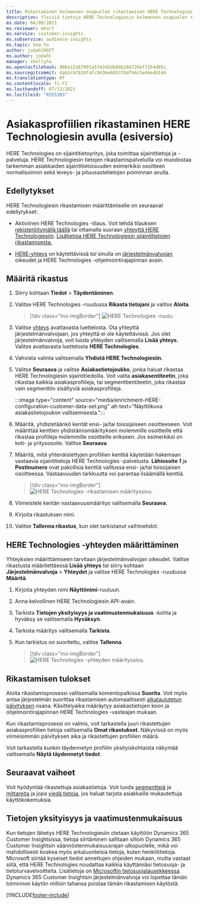 ```yaml
---
title: Rikastaminen kolmannen osapuolen rikastamisen HERE Technologies -ratkaisun avulla
description: Yleisiä tietoja HERE Technologiesin kolmannen osapuolen rikastamisesta.
ms.date: 04/09/2021
ms.reviewer: mhart
ms.service: customer-insights
ms.subservice: audience-insights
ms.topic: how-to
author: jodahlMSFT
ms.author: jodahl
manager: shellyha
ms.openlocfilehash: 00be15367001a5f4342d60bb284726ef7154d05c
ms.sourcegitcommit: dab2cbf818fafc9436e685376df94c5e44e4b144
ms.translationtype: HT
ms.contentlocale: fi-FI
ms.lasthandoff: 07/13/2021
ms.locfileid: "6555303"
---
```

# <a name="enrichment-of-customer-profiles-with-here-technologies-preview"></a>Asiakasprofiilien rikastaminen HERE Technologiesin avulla (esiversio)

HERE Technologies on sijaintitietoyritys, joka toimittaa sijaintitietoja ja -palveluja. HERE Technologiesin tietojen rikastamispalveluilla voi muodostaa tarkemman asiakkaiden sijaintitietoisuuden esimerkiksi osoitteen normalisoinnin sekä leveys- ja pituusastetietojen poiminnan avulla.

## <a name="prerequisites"></a>Edellytykset

HERE Technologiesin rikastamisen määrittämiselle on seuraavat edellytykset:

- Aktiviinen HERE Technologies -tilaus. Voit tehdä tilauksen [rekisteröitymällä täällä](https://developer.here.com/sign-up?utm_medium=referral&utm_source=Microsoft-Dynamics-CI&create=Freemium-Basic) tai ottamalla suoraan [yhteyttä HERE Technologiesiin](https://developer.here.com/help?utm_medium=referral&utm_source=Microsoft-Dynamics-CI#how-can-we-help-you). [Lisätietoja HERE Technologiesin sijaintitietojen rikastamisesta.](https://developer.here.com/location-enrichment?cid=Dev-MicrosoftDynamics-DB-0-Dev-&utm_source=MicrosoftDynamics&utm_medium=referral&utm_campaign=Online_Dev_ReferralMicrosoft)

- [HERE-yhteys](connections.md) on käytettävissä *tai* sinulla on [järjestelmänvalvojan](permissions.md#administrator) oikeudet ja HERE Technologies -ohjelmointirajapinnan avain.

## <a name="configure-the-enrichment"></a>Määritä rikastus

1. Siirry kohtaan **Tiedot** > **Täydentäminen**. 

1. Valitse HERE Technologies -ruudussa **Rikasta tietojani** ja valitse **Aloita**.

   > [!div class="mx-imgBorder"]
   > ![HERE Technologies -ruutu.](media/HERE-tile.png "HERE Technologies -ruutu")

1. Valitse [yhteys](connections.md) avattavasta luettelosta. Ota yhteyttä järjestelmänvalvojaan, jos yhteyttä ei ole käytettävissä. Jos olet järjestelmänvalvoja, voit luoda yhteyden valitsemalla **Lisää yhteys**. Valitse avattavasta luettelosta **HERE Technologies**. 

1. Vahvista valinta valitsemalla **Yhdistä HERE Technologiesiin**.

1.  Valitse **Seuraava** ja valitse **Asiakastietojoukko**, jonka haluat rikastaa HERE Technologiesin sijaintitiedoilla. Voit valita **asiakasentiteetin**, joka rikastaa kaikkia asiakasprofiileja, tai segmenttientiteetin, joka rikastaa vain segmenttiin sisältyviä asiakasprofiileja.

    :::image type="content" source="media/enrichment-HERE-configuration-customer-data-set.png" alt-text="Näyttökuva asiakastietojoukon valitsemisesta.":::

1. Määritä, yhdistetäänkö kentät ensi- ja/tai toissijaiseen osoitteeseen. Voit määrittää kenttien yhdistämismäärityksen molemmille osoitteille että rikastaa profiileja molemmille osoitteille erikseen. Jos esimerkiksi on koti- ja yritysosoite. Valitse **Seuraava**.

1. Määritä, mitä yhtenäistettyjen profiilien kenttiä käytetään hakemaan vastaavia sijaintitietoja HERE Technologies -palvelusta. **Lähiosoite 1** ja **Postinumero** ovat pakollisia kenttiä valitussa ensi- ja/tai toissijaisen osoitteessa. Vastaavuuden tarkkuutta voi parantaa lisäämällä kenttiä.

   > [!div class="mx-imgBorder"]
   > ![HERE Technologies -rikastamisen määrityssivu.](media/enrichment-HERE-configuration.png "HERE Technologies -rikastamisen määrityssivu")

1. Viimeistele kentän vastaavuusmääritys valitsemalla **Seuraava**.

1. Kirjoita rikastuksen nimi. 

1. Valitse **Tallenna rikastus**, kun olet tarkistanut vaihtoehdot.

## <a name="configure-the-connection-for-here-technologies"></a>HERE Technologies -yhteyden määrittäminen 

Yhteyksien määrittämiseen tarvitaan järjestelmänvalvojan oikeudet. Valitse rikastusta määritettäessä **Lisää yhteys** *tai* siirry kohtaan **Järjestelmänvalvoja** > **Yhteydet** ja valitse HERE Technologies -ruudussa **Määritä**.

1. Kirjoita yhteyden nimi **Näyttönimi**-ruutuun.

1. Anna kelvollinen HERE Technologiesin API-avain.

1. Tarkista **Tietojen yksityisyys ja vaatimustenmukaisuus** -kohta ja hyväksy se valitsemalla **Hyväksyn**.

1. Tarkista määritys valitsemalla **Tarkista**.

1. Kun tarkistus on suoritettu, valitse **Tallenna**.

   > [!div class="mx-imgBorder"]
   > ![HERE Technologies -yhteyden määrityssivu.](media/enrichment-HERE-connection.png "HERE Technologies -yhteyden määrityssivu")

## <a name="enrichment-results"></a>Rikastamisen tulokset

Aloita rikastamisprosessi valitsemalla komentopalkissa **Suorita**. Voit myös antaa järjestelmän suorittaa rikastamisen automaattisesti [aikataulutetun päivityksen](system.md#schedule-tab) osana. Käsittelyaika määräytyy asiakastietojen koon ja ohjelmointirajapinnan HERE Technologies -vasteajan mukaan.

Kun rikastamisprosessi on valmis, voit tarkastella juuri rikastettujen asiakasprofiilien tietoja valitsemalla **Omat rikastukset**. Näkyvissä on myös viimeisimmän päivityksen aika ja rikastettujen profiilien määrä.

Voit tarkastella kunkin täydennetyn profiilin yksityiskohtaista näkymää valitsemalla **Näytä täydennetyt tiedot**.

## <a name="next-steps"></a>Seuraavat vaiheet

Voit hyödyntää rikastettuja asiakastietoja. Voit luoda [segmenttejä](segments.md) ja [mittareita](measures.md) ja jopa [viedä tietoja](export-destinations.md), jos haluat tarjota asiakkaille mukautettuja käyttökokemuksia.

## <a name="data-privacy-and-compliance"></a>Tietojen yksityisyys ja vaatimustenmukaisuus

Kun tietojen lähetys HERE Technologiesiin otetaan käyttöön Dynamics 365 Customer Insightsissa, tietoja siirtäminen sallitaan silloin Dynamics 365 Customer Insightsin säännöstenmukaisuusrajan ulkopuolelle, mikä voi mahdollisesti koskea myös arkaluonteisia tietoja, kuten henkilötietoja. Microsoft siirtää kyseiset tiedot annettujen ohjeiden mukaan, mutta vastaat siitä, että HERE Technologies noudattaa kaikkia käyttämiäsi tietosuoja- ja tietoturvavelvoitteita. Lisätietoja on [Microsoftin tietosuojalausekkeessa](https://go.microsoft.com/fwlink/?linkid=396732).
Dynamics 365 Customer Insightsin järjestelmänvalvoja voi lopettaa tämän toiminnon käytön milloin tahansa poistaa tämän rikastamisen käytöstä.


[!INCLUDE[footer-include](../includes/footer-banner.md)]

